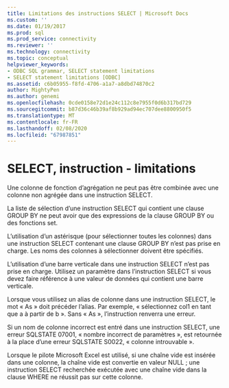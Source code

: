 ```yaml
---
title: Limitations des instructions SELECT | Microsoft Docs
ms.custom: ''
ms.date: 01/19/2017
ms.prod: sql
ms.prod_service: connectivity
ms.reviewer: ''
ms.technology: connectivity
ms.topic: conceptual
helpviewer_keywords:
- ODBC SQL grammar, SELECT statement limitations
- SELECT statement limitations [ODBC]
ms.assetid: c6b05955-f8fd-4706-a1a7-a8dbd74870c2
author: MightyPen
ms.author: genemi
ms.openlocfilehash: 0cde0158e72d1e24c112c8e7955f0d6b317bd729
ms.sourcegitcommit: b87d36c46b39af8b929ad94ec707dee8800950f5
ms.translationtype: MT
ms.contentlocale: fr-FR
ms.lasthandoff: 02/08/2020
ms.locfileid: "67987851"
---
```

# <a name="select-statement-limitations"></a>SELECT, instruction - limitations
Une colonne de fonction d’agrégation ne peut pas être combinée avec une colonne non agrégée dans une instruction SELECT.  
  
 La liste de sélection d’une instruction SELECT qui contient une clause GROUP BY ne peut avoir que des expressions de la clause GROUP BY ou des fonctions set.  
  
 L’utilisation d’un astérisque (pour sélectionner toutes les colonnes) dans une instruction SELECT contenant une clause GROUP BY n’est pas prise en charge. Les noms des colonnes à sélectionner doivent être spécifiés.  
  
 L’utilisation d’une barre verticale dans une instruction SELECT n’est pas prise en charge. Utilisez un paramètre dans l’instruction SELECT si vous devez faire référence à une valeur de données qui contient une barre verticale.  
  
 Lorsque vous utilisez un alias de colonne dans une instruction SELECT, le mot « As » doit précéder l’alias. Par exemple, « sélectionnez col1 en tant que a à partir de b ». Sans « As », l’instruction renverra une erreur.  
  
 Si un nom de colonne incorrect est entré dans une instruction SELECT, une erreur SQLSTATE 07001, « nombre incorrect de paramètres », est retournée à la place d’une erreur SQLSTATE S0022, « colonne introuvable ».  
  
 Lorsque le pilote Microsoft Excel est utilisé, si une chaîne vide est insérée dans une colonne, la chaîne vide est convertie en valeur NULL ; une instruction SELECT recherchée exécutée avec une chaîne vide dans la clause WHERE ne réussit pas sur cette colonne.
